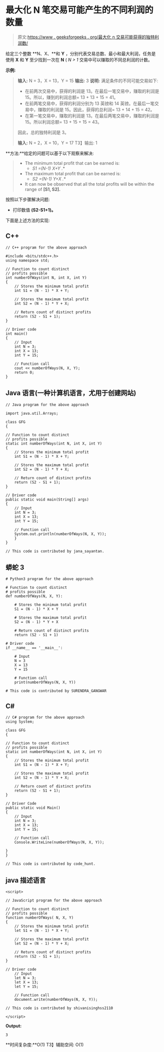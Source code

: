 # 最大化 N 笔交易可能产生的不同利润的数量

> 原文:[https://www . geeksforgeeks . org/最大化 n 交易可能获得的独特利润数/](https://www.geeksforgeeks.org/maximize-count-of-distinct-profits-possible-by-n-transactions/)

给定三个整数 **N、X、**和 **Y** ，分别代表交易总数、最小和最大利润，任务是使用 **X** 和 **Y** 至少找到一次在 **N** ( *N > 1* 交易中可以赚取的不同总利润的计数。

**示例:**

> **输入:** N = 3，X = 13，Y = 15
> **输出:** 3
> **说明:**
> 满足条件的不同可能交易如下:
> 
> *   在前两次交易中，获得的利润是 13。在最后一笔交易中，赚取的利润是 15。所以，赚到的利润总额= 13 + 13 + 15 = 41。
> *   在前两笔交易中，获得的利润分别为 13 英镑和 14 英镑。在最后一笔交易中，赚取的利润是 15。因此，获得的总利润= 13 + 14 + 15 = 42。
> *   在第一笔交易中，赚取的利润是 13。在最后两笔交易中，赚取的利润是 15。所以利润总额= 13 + 15 + 15 = 43。
> 
> 因此，总的独特利润是 3。
> 
> **输入:** N = 2，X = 10，Y = 17
> T3】输出: 1

**方法:**给定的问题可以基于以下观察来解决:

> *   The minimum total profit that can be earned is:
>     *   **S1 =(N-1)* X+Y .**
> *   The maximum total profit that can be earned is:
>     *   **S2 =(N-1)* Y+X .**
> *   It can now be observed that all the total profits will be within the range of **[S1, S2].**

按照以下步骤解决问题:

*   打印数值 **(S2-S1+1)。**

下面是上述方法的实现:

## C++

```
// C++ program for the above approach

#include <bits/stdc++.h>
using namespace std;

// Function to count distinct
// profits possible
int numberOfWays(int N, int X, int Y)
{
    // Stores the minimum total profit
    int S1 = (N - 1) * X + Y;

    // Stores the maximum total profit
    int S2 = (N - 1) * Y + X;

    // Return count of distinct profits
    return (S2 - S1 + 1);
}

// Driver code
int main()
{
    // Input
    int N = 3;
    int X = 13;
    int Y = 15;

    // Function call
    cout << numberOfWays(N, X, Y);
    return 0;
}
```

## Java 语言(一种计算机语言，尤用于创建网站)

```
// Java program for the above approach

import java.util.Arrays;

class GFG
{

// Function to count distinct
// profits possible
static int numberOfWays(int N, int X, int Y)
{
    // Stores the minimum total profit
    int S1 = (N - 1) * X + Y;

    // Stores the maximum total profit
    int S2 = (N - 1) * Y + X;

    // Return count of distinct profits
    return (S2 - S1 + 1);
}

// Driver code
public static void main(String[] args)
{
    // Input
    int N = 3;
    int X = 13;
    int Y = 15;

    // Function call
    System.out.println(numberOfWays(N, X, Y));
    }
}

// This code is contributed by jana_sayantan.
```

## 蟒蛇 3

```
# Python3 program for the above approach

# Function to count distinct
# profits possible
def numberOfWays(N, X, Y):

    # Stores the minimum total profit
    S1 = (N - 1) * X + Y

    # Stores the maximum total profit
    S2 = (N - 1) * Y + X

    # Return count of distinct profits
    return (S2 - S1 + 1)

# Driver code
if __name__ == '__main__':

    # Input
    N = 3
    X = 13
    Y = 15

    # Function call
    print(numberOfWays(N, X, Y))

# This code is contributed by SURENDRA_GANGWAR
```

## C#

```
// C# program for the above approach
using System;

class GFG
{

// Function to count distinct
// profits possible
static int numberOfWays(int N, int X, int Y)
{
    // Stores the minimum total profit
    int S1 = (N - 1) * X + Y;

    // Stores the maximum total profit
    int S2 = (N - 1) * Y + X;

    // Return count of distinct profits
    return (S2 - S1 + 1);
}

// Driver Code
public static void Main()
{
    // Input
    int N = 3;
    int X = 13;
    int Y = 15;

    // Function call
    Console.WriteLine(numberOfWays(N, X, Y));

}
}

// This code is contributed by code_hunt.
```

## java 描述语言

```
<script>

// JavaScript program for the above approach

// Function to count distinct
// profits possible
function numberOfWays( N, X, Y)
{
    // Stores the minimum total profit
    let S1 = (N - 1) * X + Y;

    // Stores the maximum total profit
    let S2 = (N - 1) * Y + X;

    // Return count of distinct profits
    return (S2 - S1 + 1);
}

// Driver code
    // Input
    let N = 3;
    let X = 13;
    let Y = 15;

    // Function call
    document.write(numberOfWays(N, X, Y));

// This code is contributed by shivanisinghss2110

</script>
```

**Output:** 

```
3
```

**时间复杂度:**O(1)
T3】辅助空间: O(1)